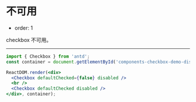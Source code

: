 # 不可用

- order: 1

checkbox 不可用。

---

````jsx
import { Checkbox } from 'antd';
const container = document.getElementById('components-checkbox-demo-disable');

ReactDOM.render(<div>
  <Checkbox defaultChecked={false} disabled />
  <br />
  <Checkbox defaultChecked disabled />
</div>, container);
````
